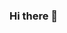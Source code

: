 ### Hi there 👋

<!--
**xChetan-xD/xChetan-xD** is a ✨ _special_ ✨ repository because its `README.md` (this file) appears on your GitHub profile.

Here are some ideas to get you started:

- 🔭 I’m currently working on ...
- 🌱 I’m currently learning ...
- 👯 I’m looking to collaborate on ...
- 🤔 I’m looking for help with ...
- 💬 Ask me about ...
- 📫 How to reach me: ...
- 😄 Pronouns: ...
- ⚡ Fun fact: ...

<h3>🎶 Vibing to</h3>
<a href="https://github.com/xchetan-xD/Spotify-Readme">
  <img src="https://xchetan.vercel.app/api?theme=dark&scan=true&rainbow=true" alt="Current Spotify Song">
</a>
